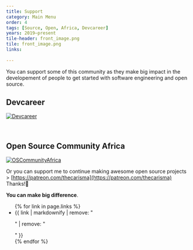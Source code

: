 ```yaml
---
title: Support
category: Main Menu
order: 4
tags: [Source, Open, Africa, Devcareer]
years: 2019–present
tile-header: front_image.png
tile: front_image.png
links:
  
---
```

You can support some of this community as they make big impact in the developement of people to get started with software engineering and open source.

## Devcareer

  [![Devcareer](https://devcareer.io/images/devlogo2.png)](https://www.patreon.com/devcareer)

<br />

## Open Source Community Africa
  [![OSCommunityAfrica](https://d33wubrfki0l68.cloudfront.net/images/b096a815e90f7d6a91e2381069d83c124aa9636e/osca1.png)](https://opencollective.com/osca)

Or you can support me to continue making awesome open source projects > [https://patreon.com/thecarisma](https://patreon.com/thecarisma) Thanks!🤗

**You can make big difference**.
<ul>
{% for link in page.links %}
  <li>{{ link | markdownify | remove: "<p>" | remove: "</p>" }}</li>
{% endfor %}
</ul>
